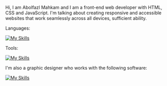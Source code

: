 Hi, I am Abolfazl Mahkam and I am a front-end web developer with HTML, CSS and JavaScript. I'm talking about creating responsive and accessible websites that work seamlessly across all devices, sufficient ability.

Languages:

[![My Skills](https://skillicons.dev/icons?i=js,html,css)](https://skillicons.dev)

Tools:

[![My Skills](https://skillicons.dev/icons?i=react,mongodb,tailwind,bootstrap,figma,xd,wordpress)](https://skillicons.dev)

I'm also a graphic designer who works with the following software:

[![My Skills](https://skillicons.dev/icons?i=ps,pr,ai,ae,au,dw)](https://skillicons.dev)
